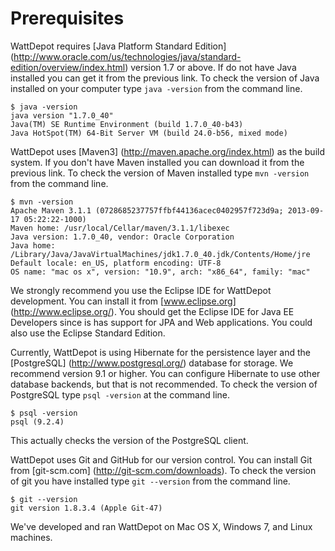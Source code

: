 # Prerequisites

WattDepot requires [Java Platform Standard Edition]
(http://www.oracle.com/us/technologies/java/standard-edition/overview/index.html) version 1.7 or
above. If do not have Java installed you can get it from the previous link. To check the version of
Java installed on your computer type `java -version` from the command line.

    $ java -version
    java version "1.7.0_40"
    Java(TM) SE Runtime Environment (build 1.7.0_40-b43)
    Java HotSpot(TM) 64-Bit Server VM (build 24.0-b56, mixed mode)
    

WattDepot uses [Maven3] (http://maven.apache.org/index.html) as the build system. If you don't have
Maven installed you can download it from the previous link. To check the version of Maven installed
type `mvn -version` from the command line.

    $ mvn -version
    Apache Maven 3.1.1 (0728685237757ffbf44136acec0402957f723d9a; 2013-09-17 05:22:22-1000)
    Maven home: /usr/local/Cellar/maven/3.1.1/libexec
    Java version: 1.7.0_40, vendor: Oracle Corporation
    Java home: /Library/Java/JavaVirtualMachines/jdk1.7.0_40.jdk/Contents/Home/jre
    Default locale: en_US, platform encoding: UTF-8
    OS name: "mac os x", version: "10.9", arch: "x86_64", family: "mac"

We strongly recommend you use the Eclipse IDE for WattDepot development. You can install it from [www.eclipse.org]
(http://www.eclipse.org/). You should get the Eclipse IDE for Java EE Developers since is has
support for JPA and Web applications. You could also use the Eclipse Standard Edition.

Currently, WattDepot is using Hibernate for the persistence layer and the [PostgreSQL]
(http://www.postgresql.org/) database for storage. We recommend version 9.1 or higher. You can
configure Hibernate to use other database backends, but that is not recommended. To check the
version of PostgreSQL type `psql -version` at the command line.

    $ psql -version
    psql (9.2.4)

This actually checks the version of the PostgreSQL client.

WattDepot uses Git and GitHub for our version control. You can install Git from [git-scm.com]
(http://git-scm.com/downloads). To check the version of git you have installed type `git --version`
from the command line.

    $ git --version
    git version 1.8.3.4 (Apple Git-47)

We've developed and ran WattDepot on Mac OS X, Windows 7, and Linux machines.
